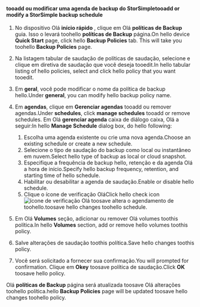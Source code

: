 
<!--author=SharS last changed: 9/15/15-->

#### <a name="tooadd-or-modify-a-storsimple-backup-schedule"></a><span data-ttu-id="bfe21-101">tooadd ou modificar uma agenda de backup do StorSimple</span><span class="sxs-lookup"><span data-stu-id="bfe21-101">tooadd or modify a StorSimple backup schedule</span></span>
1. <span data-ttu-id="bfe21-102">No dispositivo Olá **início rápido** , clique em Olá **políticas de Backup** guia. Isso o levará toohello **políticas de Backup** página.</span><span class="sxs-lookup"><span data-stu-id="bfe21-102">On hello device **Quick Start** page, click hello **Backup Policies** tab. This will take you toohello **Backup Policies** page.</span></span>
2. <span data-ttu-id="bfe21-103">Na listagem tabular de saudação de políticas de saudação, selecione e clique em diretiva de saudação que você deseja tooedit.</span><span class="sxs-lookup"><span data-stu-id="bfe21-103">In hello tabular listing of hello policies, select and click hello policy that you want tooedit.</span></span>
3. <span data-ttu-id="bfe21-104">Em **geral**, você pode modificar o nome da política de backup hello.</span><span class="sxs-lookup"><span data-stu-id="bfe21-104">Under **general**, you can modify hello backup policy name.</span></span>
4. <span data-ttu-id="bfe21-105">Em **agendas**, clique em **Gerenciar agendas** tooadd ou remover agendas.</span><span class="sxs-lookup"><span data-stu-id="bfe21-105">Under **schedules**, click **manage schedules** tooadd or remove schedules.</span></span> <span data-ttu-id="bfe21-106">Em Olá **gerenciar agenda** caixa de diálogo caixa, Olá a seguir:</span><span class="sxs-lookup"><span data-stu-id="bfe21-106">In hello **Manage Schedule** dialog box, do hello following:</span></span>
   
   1. <span data-ttu-id="bfe21-107">Escolha uma agenda existente ou crie uma nova agenda.</span><span class="sxs-lookup"><span data-stu-id="bfe21-107">Choose an existing schedule or create a new schedule.</span></span>
   2. <span data-ttu-id="bfe21-108">Selecione o tipo de saudação do backup como local ou instantâneo em nuvem.</span><span class="sxs-lookup"><span data-stu-id="bfe21-108">Select hello type of backup as local or cloud snapshot.</span></span>
   3. <span data-ttu-id="bfe21-109">Especifique a frequência de backup hello, retenção e da agenda Olá a hora de início.</span><span class="sxs-lookup"><span data-stu-id="bfe21-109">Specify hello backup frequency, retention, and starting time of hello schedule.</span></span>
   4. <span data-ttu-id="bfe21-110">Habilitar ou desabilitar a agenda de saudação.</span><span class="sxs-lookup"><span data-stu-id="bfe21-110">Enable or disable hello schedule.</span></span>
   5. <span data-ttu-id="bfe21-111">Clique o ícone de verificação Olá</span><span class="sxs-lookup"><span data-stu-id="bfe21-111">Click hello check icon</span></span> ![ícone de verificação](./media/storsimple-add-modify-backup-schedule/HCS_CheckIcon-include.png) <span data-ttu-id="bfe21-113">Olá toosave altera o agendamento de toohello.</span><span class="sxs-lookup"><span data-stu-id="bfe21-113">toosave hello changes toohello schedule.</span></span>
5. <span data-ttu-id="bfe21-114">Em Olá **Volumes** seção, adicionar ou remover Olá volumes toothis política.</span><span class="sxs-lookup"><span data-stu-id="bfe21-114">In hello **Volumes** section, add or remove hello volumes toothis policy.</span></span>
6. <span data-ttu-id="bfe21-115">Salve alterações de saudação toothis política.</span><span class="sxs-lookup"><span data-stu-id="bfe21-115">Save hello changes toothis policy.</span></span>
7. <span data-ttu-id="bfe21-116">Você será solicitado a fornecer sua confirmação.</span><span class="sxs-lookup"><span data-stu-id="bfe21-116">You will prompted for confirmation.</span></span> <span data-ttu-id="bfe21-117">Clique em **Okey** toosave política de saudação.</span><span class="sxs-lookup"><span data-stu-id="bfe21-117">Click **OK** toosave hello policy.</span></span>

<span data-ttu-id="bfe21-118">Olá **políticas de Backup** página será atualizada toosave Olá alterações toohello política.</span><span class="sxs-lookup"><span data-stu-id="bfe21-118">hello **Backup Policies** page will be updated toosave hello changes toohello policy.</span></span>

